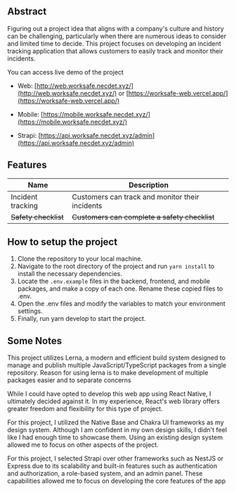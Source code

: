 ## Abstract

Figuring out a project idea that aligns with a company's culture and history can be challenging, particularly when there are numerous ideas to consider and limited time to decide. This project focuses on developing an incident tracking application that allows customers to easily track and monitor their incidents.

You can access live demo of the project

- Web: [http://web.worksafe.necdet.xyz/](http://web.worksafe.necdet.xyz/) or [https://worksafe-web.vercel.app/](https://worksafe-web.vercel.app/)

- Mobile: [https://mobile.worksafe.necdet.xyz/](https://mobile.worksafe.necdet.xyz/)

- Strapi: [https://api.worksafe.necdet.xyz/admin](https://api.worksafe.necdet.xyz/admin)

## Features

| Name                 | Description                                     |
| -------------------- | ----------------------------------------------- |
| Incident tracking    | Customers can track and monitor their incidents |
| ~~Safety checklist~~ | ~~Customers can complete a safety checklist~~   |

## How to setup the project

1. Clone the repository to your local machine.
2. Navigate to the root directory of the project and run `yarn install` to install the necessary dependencies.
3. Locate the `.env.example` files in the backend, frontend, and mobile packages, and make a copy of each one. Rename these copied files to .env.
4. Open the .env files and modify the variables to match your environment settings.
5. Finally, run yarn develop to start the project.

## Some Notes

This project utilizes Lerna, a modern and efficient build system designed to manage and publish multiple JavaScript/TypeScript packages from a single repository. Reason for using lerna is to make development of multiple packages easier and to separate concerns

While I could have opted to develop this web app using React Native, I ultimately decided against it. In my experience, React's web library offers greater freedom and flexibility for this type of project.

For this project, I utilized the Native Base and Chakra UI frameworks as my design system. Although I am confident in my own design skills, I didn't feel like I had enough time to showcase them. Using an existing design system allowed me to focus on other aspects of the project.

For this project, I selected Strapi over other frameworks such as NestJS or Express due to its scalability and built-in features such as authentication and authorization, a role-based system, and an admin panel. These capabilities allowed me to focus on developing the core features of the app
